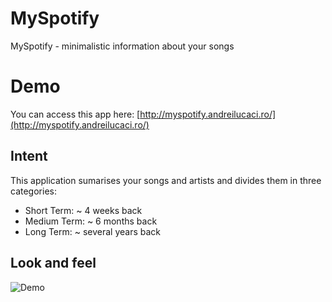 # MySpotify
MySpotify - minimalistic information about your songs

# Demo
You can access this app here: [http://myspotify.andreilucaci.ro/](http://myspotify.andreilucaci.ro/)

## Intent
This application sumarises your songs and artists and divides them in three categories:
* Short Term: ~ 4 weeks back
* Medium Term: ~ 6 months back
* Long Term: ~ several years back

## Look and feel
![Demo](https://i.imgur.com/4bpugj2.png)
